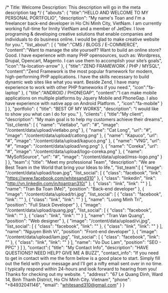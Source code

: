 /*
Title: Welcome
Description: This description will go in the meta description tag
*/
{
    "abouts": {
        "title":"HELLO AND WELCOME TO MY PERSONAL PORTFOLIO",
        "description": "My name's Toan and I'm a freelancer back-end developer in Ho Chi Minh City, VietNam. I am currently working full-time for Innity VietNam and a member of JetDev. I love programing & developing creative solutions that enable companies and individuals to do business online. I would be glad to make creative website for you.",
        "list_about": [
            {
                "title":"CMS / BLOGS / E-COMMERCE",
                "content":"Want to manage the site yourself? Want to build an online store? Good. I have experience with many PHP opensources, such as: Wordpress, Drupal, Opencart, Magento. I can use them to accomplish your site’s goals",
                "icon":"fa-location-arrow"
            },
            {
                "title":"ZEND FRAMEWORK / PHP / MYSQL",
                "content":"Zend Framework is the most popular framework for modern, high-performing PHP applications. I have the skills necessary to build dynamic web sites like what you want. Beside Zend, I have many experience to work with other PHP frameworks if you need.",
                "icon":"fa-laptop"
            },
            {
                "title":"ANDROID / PHONEGAP",
                "content":"I can make mobile applications on multiple platforms by Jquery Mobile and PhoneGap. I also have experience with native app on Android Platform. ",
                "icon":"fa-mobile"
            }
        ]
    },
    "portfolio": {
        "title": "BEST OF MY WORKS",
        "description": "I would like to show you what can I do for you."
    },
    "clients": {
        "title":"My client",
        "description": "My main goal is to help my customers achieve their dreams",
        "list_clients": [
            {
                "name": "Vietlabo",
                "url": "#",
                "image": "/content/data/upload/vietlabo.png"
            },
            {
                "name": "Cat Long",
                "url": "#",
                "image": "/content/data/upload/catlong.png"
            },
            {
                "name": "Kapuco",
                "url": "#",
                "image": "/content/data/upload/kapuco.png"
            },
            {
             "name": "VNG",
             "url": "#",
             "image": "/content/data/upload/vng.png"
            },
            {
            "name": "Coreka",
            "url": "#",
            "image": "/content/data/upload/logo-coreka.png"
            },
            {
            "name": "MySoftSource",
            "url": "#",
            "image": "/content/data/upload/mss-logo.png"
            }
        ]
    },
    "team":{
        "title": "Meet my professional Team",
        "description": "We are Best Team in the World that bring your Ideas to life.",
        "list_team":[
            {
                "image": "/content/data/upload/toan.jpg",
                "list_social": [
                    {
                        "class": "facebook",
                        "link": "https://www.facebook.com/whitesand310"
                    },
                    {
                        "class": "linkedin",
                        "link": "http://vn.linkedin.com/in/toantran310/"
                    },
                    {
                        "class": "link",
                        "link": ""
                    }
                ],
                "name": "Tran Ba Toan (Me)",
                "position": "Back-end developer"
            },
            {
                "image": "/content/data/upload/tri.jpg",
                "list_social": [
                    {
                        "class": "facebook",
                        "link": ""
                    },
                    {
                        "class": "link",
                        "link": ""
                    }
                ],
                "name": "Luong Minh Tri",
                "position": "Full Stack Developer"
            },
            {
                "image": "/content/data/upload/quang.jpg",
                "list_social": [
                    {
                        "class": "facebook",
                        "link": ""
                    },
                    {
                        "class": "link",
                        "link": ""
                    }
                ],
                "name": "Tran Van Quang",
                "position": "Web designer"
            },
            {
                "image": "/content/data/upload/vi.jpg",
                "list_social": [
                    {
                        "class": "facebook",
                        "link": ""
                    },
                    {
                        "class": "link",
                        "link": ""
                    }
                ],
                "name": "Nguyen Binh Vi",
                "position": "Front-end developer"
            },
            {
                "image": "/content/data/upload/lam.jpg",
                "list_social": [
                    {
                        "class": "facebook",
                        "link": ""
                    },
                    {
                        "class": "link",
                        "link": ""
                    }
                ],
                "name": "Vo Duc Lam",
                "position": "SEO - PPC"
            }
        ]
    },
    "contact":{
        "title": "My Contact Info",
        "description": "HAVE QUESTIONS? NEED HELP? GIVE ME A BUZZ",
        "contact_info": "If you need to get in contact with me the form below is a good place to start. Simply fill out the field with your message and I’ll get a nifty email sent over in no time. I typically respond within 24-hours and look forward to hearing from you! Thanks for checking out my website. ",
        "address": "67 Le Quang Dinh, Ward 14, Binh Thanh District, Ho Chi Minh City. Vietnam",
        "phone": "+84932041146",
        "email": "whitesand310@gmail.com"
    }
}